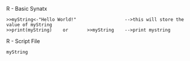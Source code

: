 R - Basic Synatx
```
>>myString<-"Hello World!"                  -->this will store the value of myString
>>print(myString)    or       >>myString    -->print mystring
```

R - Script File
```
myString

